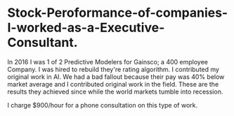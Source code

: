 # Stock-Peroformance-of-companies-I-worked-as-a-Executive-Consultant.
In 2016 I was 1 of 2 Predictive Modelers for Gainsco; a 400 employee Company. I was hired to rebuild they're rating algorithm. I contributed my original work in AI. We had a bad fallout because their pay was 40% below market average and I contributed original work in the field. These are the results they achieved since while the world markets tumble into recession. 

I charge $900/hour for a phone consultation on this type of work. 
